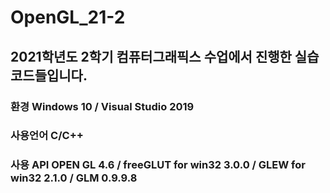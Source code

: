 # OpenGL_21-2

## 2021학년도 2학기 컴퓨터그래픽스 수업에서 진행한 실습 코드들입니다.
### 환경 Windows 10 / Visual Studio 2019 
### 사용언어 C/C++
### 사용 API OPEN GL 4.6 / freeGLUT for win32 3.0.0 / GLEW for win32 2.1.0 / GLM 0.9.9.8
